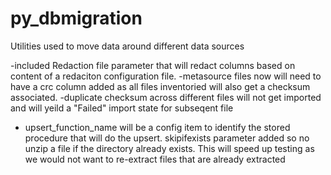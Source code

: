 # py_dbmigration
Utilities used to move data around different data sources


-included Redaction file parameter that will redact columns based on content of a redaciton configuration file.
-metasource files now will need to have a crc column added as all files inventoried will also get a checksum associated.
-duplicate checksum across different files will not get imported and will yeild a "Failed" import state for subseqent file
- upsert_function_name will be a config item to identify the stored procedure that will do the upsert.
skipifexists parameter added so no unzip a file if the directory already exists.  This will speed up testing as we would not want to re-extract files that are already extracted